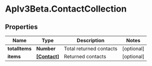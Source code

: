 # ApIv3Beta.ContactCollection

## Properties

Name | Type | Description | Notes
------------ | ------------- | ------------- | -------------
**totalItems** | **Number** | Total returned contacts | [optional] 
**items** | [**[Contact]**](Contact.md) | Returned contacts | [optional] 


